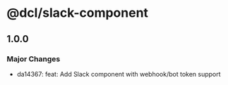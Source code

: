 # @dcl/slack-component

## 1.0.0

### Major Changes

- da14367: feat: Add Slack component with webhook/bot token support
